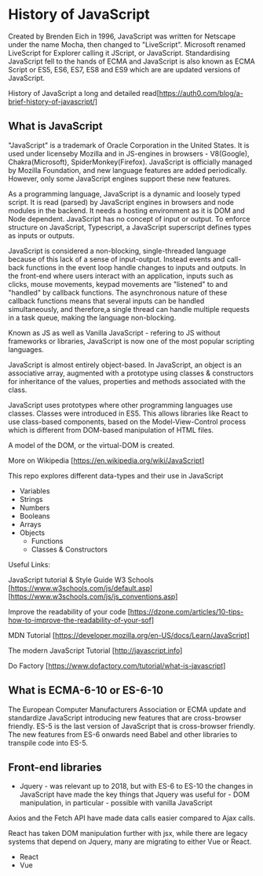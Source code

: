 # History of JavaScript

Created by Brenden Eich in 1996, JavaScript was written for Netscape under the name Mocha, then changed to  "LiveScript". Microsoft renamed LiveScript for Explorer calling it JScript, or JavaScript. Standardising JavaScript fell to the hands of ECMA and JavaScript is also known as ECMA Script or ES5, ES6, ES7, ES8 and ES9 which are are updated versions of JavaScript. 

History of JavaScript a long and detailed read[https://auth0.com/blog/a-brief-history-of-javascript/]

## What is JavaScript

"JavaScript" is a trademark of Oracle Corporation in the United States. It is used under licenseby Mozilla and in JS-engines in browsers - V8(Google), Chakra(Microsoft), SpiderMonkey(Firefox). JavaScript is officially managed by Mozilla Foundation, and new language features are added periodically. However, only some JavaScript engines support these new features.

As a programming language, JavaScript is a dynamic and loosely typed script. It is read (parsed) by JavaScript engines in browsers and node modules in the backend. It needs a hosting environment as it is DOM and Node dependent. JavaScript has no concept of input or output. To enforce structure on JavaScript, Typescript, a JavaScript superscript defines types as inputs or outputs.

JavaScript is considered a non-blocking, single-threaded language because of this lack of a sense of input-output. Instead events and call-back functions in the event loop handle changes to inputs and outputs. In the front-end where users interact with an application, inputs such as clicks, mouse movements, keypad movements are "listened" to and "handled" by callback functions. The asynchronous nature of these callback functions means that several inputs can be handled simultaneously, and therefore,a single thread can handle multiple requests in a task queue, making the language non-blocking.

Known as JS as well as Vanilla JavaScript - refering to JS without frameworks or libraries, JavaScript is now one of the most popular scripting languages.

JavaScript is almost entirely object-based. In JavaScript, an object is an associative array, augmented with a prototype using classes & constructors for inheritance of the values, properties and methods associated with the class.

JavaScript uses prototypes where other programming languages use classes. Classes were introduced in ES5. This allows libraries like React to use class-based components, based on the Model-View-Control process which is different from DOM-based manipulation of HTML files.

A model of the DOM, or the virtual-DOM is created. 

More on Wikipedia [https://en.wikipedia.org/wiki/JavaScript]

This repo explores different data-types and their use in JavaScript

- Variables
- Strings
- Numbers
- Booleans
- Arrays
- Objects
   - Functions
   - Classes & Constructors

Useful Links:

JavaScript tutorial & Style Guide W3 Schools [https://www.w3schools.com/js/default.asp] [https://www.w3schools.com/js/js_conventions.asp]

Improve the readability of your code [https://dzone.com/articles/10-tips-how-to-improve-the-readability-of-your-sof]

MDN Tutorial [https://developer.mozilla.org/en-US/docs/Learn/JavaScript]

The modern JavaScript Tutorial [http://javascript.info]

Do Factory [https://www.dofactory.com/tutorial/what-is-javascript] 

## What is ECMA-6-10 or ES-6-10

The European Computer Manufacturers Association or ECMA update and standardize JavaScript introducing new features that are cross-browser friendly. ES-5 is the last version of JavaScript that is cross-browser friendly. The new features from ES-6 onwards need Babel and other libraries to transpile code into ES-5.


## Front-end libraries

- Jquery - was relevant up to 2018, but with ES-6 to ES-10 the changes in JavaScript have made the key things that Jquery was useful for - DOM manipulation, in particular - possible with vanilla JavaScript

Axios and the Fetch API have made data calls easier compared to Ajax calls. 

React has taken DOM manipulation further with jsx, while there are legacy systems that depend on Jquery, many are migrating to either Vue or React.

- React
- Vue

